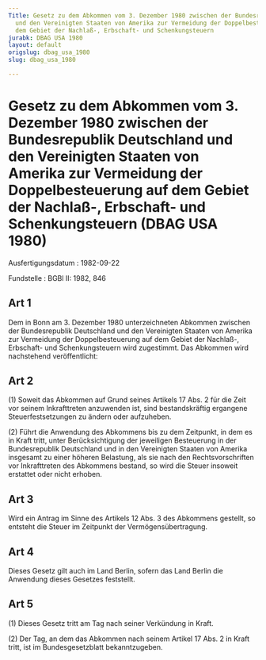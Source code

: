 ```yaml
---
Title: Gesetz zu dem Abkommen vom 3. Dezember 1980 zwischen der Bundesrepublik Deutschland
  und den Vereinigten Staaten von Amerika zur Vermeidung der Doppelbesteuerung auf
  dem Gebiet der Nachlaß-, Erbschaft- und Schenkungsteuern
jurabk: DBAG USA 1980
layout: default
origslug: dbag_usa_1980
slug: dbag_usa_1980

---
```


# Gesetz zu dem Abkommen vom 3. Dezember 1980 zwischen der Bundesrepublik Deutschland und den Vereinigten Staaten von Amerika zur Vermeidung der Doppelbesteuerung auf dem Gebiet der Nachlaß-, Erbschaft- und Schenkungsteuern (DBAG USA 1980)

Ausfertigungsdatum
:   1982-09-22

Fundstelle
:   BGBl II: 1982, 846

## Art 1

Dem in Bonn am 3. Dezember 1980 unterzeichneten Abkommen zwischen der
Bundesrepublik Deutschland und den Vereinigten Staaten von Amerika zur
Vermeidung der Doppelbesteuerung auf dem Gebiet der Nachlaß-,
Erbschaft- und Schenkungsteuern wird zugestimmt. Das Abkommen wird
nachstehend veröffentlicht:

## Art 2

(1) Soweit das Abkommen auf Grund seines Artikels 17 Abs. 2 für die
Zeit vor seinem Inkrafttreten anzuwenden ist, sind bestandskräftig
ergangene Steuerfestsetzungen zu ändern oder aufzuheben.

(2) Führt die Anwendung des Abkommens bis zu dem Zeitpunkt, in dem es
in Kraft tritt, unter Berücksichtigung der jeweiligen Besteuerung in
der Bundesrepublik Deutschland und in den Vereinigten Staaten von
Amerika insgesamt zu einer höheren Belastung, als sie nach den
Rechtsvorschriften vor Inkrafttreten des Abkommens bestand, so wird
die Steuer insoweit erstattet oder nicht erhoben.

## Art 3

Wird ein Antrag im Sinne des Artikels 12 Abs. 3 des Abkommens
gestellt, so entsteht die Steuer im Zeitpunkt der
Vermögensübertragung.

## Art 4

Dieses Gesetz gilt auch im Land Berlin, sofern das Land Berlin die
Anwendung dieses Gesetzes feststellt.

## Art 5

(1) Dieses Gesetz tritt am Tag nach seiner Verkündung in Kraft.

(2) Der Tag, an dem das Abkommen nach seinem Artikel 17 Abs. 2 in
Kraft tritt, ist im Bundesgesetzblatt bekanntzugeben.

